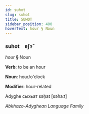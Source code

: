 ```yaml
---
id: suhot
slug: suhot
title: SUHOT
sidebar_position: 400
hoverText: hour § Noun
---
```


### suhot&emsp;<span kind="abugida">ɐʃɂ̆</span>

*hour* **§** Noun

**Verb**: to be an hour

**Noun**: hour/o'clock

**Modifier**: hour-related

Adyghe сыхьат səḥat [səħaːt]

*Abkhazo-Adyghean Language Family*